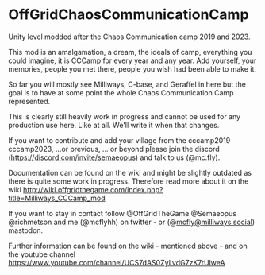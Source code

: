 # OffGridChaosCommunicationCamp

Unity level modded after the Chaos Communication camp 2019 and 2023.

This mod is an amalgamation, a dream, the ideals of camp, everything you could imagine, it is CCCamp for every year and any year. Add yourself, your memories, people you met there, people you wish had been able to make it. 

So far you will mostly see Milliways, C-base, and Geraffel in here but the goal is to have at some point the whole Chaos Communication Camp represented.

This is clearly still heavily work in progress and cannot be used for any production use here. Like at all. We'll write it when that changes.

If you want to contribute and add your village from the cccamp2019 cccamp2023, ...or previous, ... or beyond please join the discord  (https://discord.com/invite/semaeopus) and talk to us (@mc.fly). 

Documentation can be found on the wiki and might be slightly outdated as there is quite some work in progress. 
Therefore read more about it on the wiki http://wiki.offgridthegame.com/index.php?title=Milliways_CCCamp_mod

If you want to stay in contact follow @OffGridTheGame @Semaeopus @richmetson and me (@mcflyhh) on twitter - or (@mcfly@milliways.social) mastodon.

Further information can be found on the wiki - mentioned above - and on the youtube channel https://www.youtube.com/channel/UCS7dAS0ZyLvdG7zK7rUlweA
